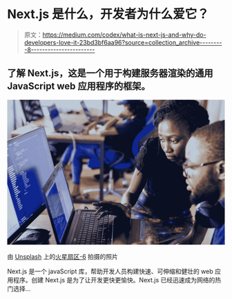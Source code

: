 # Next.js 是什么，开发者为什么爱它？

> 原文：<https://medium.com/codex/what-is-next-js-and-why-do-developers-love-it-23bd3bf6aa96?source=collection_archive---------8----------------------->

## 了解 Next.js，这是一个用于构建服务器渲染的通用 JavaScript web 应用程序的框架。

![](img/395335ae74d14ac02a5b2e029493062a.png)

由 [Unsplash](https://unsplash.com?utm_source=medium&utm_medium=referral) 上的[火星扇区-6](https://unsplash.com/@heylagostechie?utm_source=medium&utm_medium=referral) 拍摄的照片

Next.js 是一个 javaScript 库，帮助开发人员构建快速、可伸缩和健壮的 web 应用程序。创建 Next.js 是为了让开发更快更愉快。Next.js 已经迅速成为网络的热门选择…